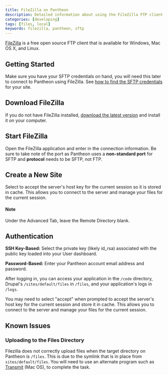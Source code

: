 ```yaml
---
title: FileZilla on Pantheon
description: Detailed information about using the FileZilla FTP client for your Pantheon site.
categories: [developing]
tags: [files, local]
keywords: filezilla, pantheon, sftp
---
```

[FileZilla](https://FileZilla-project.org/) is a free open source FTP client that is available for Windows, Mac OS X, and Linux.

## Getting Started

Make sure you have your SFTP credentials on hand, you will need this later to connect to Pantheon using FileZilla. See [how to find the SFTP credentials](/docs/sftp#sftp-connection-information) for your site.

## Download FileZilla

If you do not have FileZilla installed, [download the latest version](https://FileZilla-project.org/) and install it on your computer.

## Start FileZilla

Open the FileZilla application and enter in the connection information. Be sure to take note of the port as Pantheon uses a **non-standard port** for SFTP and **protocol** needs to be SFTP, not FTP.<br />

## Create a New Site

Select to accept the server's host key for the current session so it is stored in cache. This allows you to connect to the server and manage your files for the current session.

<div class="alert alert-info" role="alert">
<h4>Note</h4>
Under the Advanced Tab, leave the Remote Directory blank.  </div>

## Authentication

**SSH Key-Based:** Select the private key (likely id_rsa) associated with the public key loaded into your User dashboard.

**Password-Based:** Enter your Pantheon account email address and password.

After logging in, you can access your application in the `/code` directory, Drupal's `/sites/default/files` in `/files`, and your application's logs in `/logs`.

You may need to select "accept" when prompted to accept the server's host key for the current session and store it in cache. This allows you to connect to the server and manage your files for the current session.

## Known Issues

### Uploading to the Files Directory
Filezilla does not correctly upload files when the target directory on Pantheon is `/files`. This is due to the symlink that is in place from `sites/default/files`. You will need to use an alternate program such as [Transmit](https://panic.com/transmit/) (Mac OS), to complete the task.  
